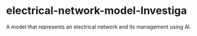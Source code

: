 # electrical-network-model-Investiga
A model that represents an electrical network and its management using AI.
